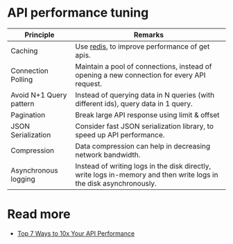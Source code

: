 # API performance tuning

| Principle               | Remarks                                                                                                            |
|-------------------------|--------------------------------------------------------------------------------------------------------------------|
| Caching                 | Use [redis](../3_DatabaseServices/8_InMemory-Databases/Redis/Readme.md), to improve performance of get apis.               |
| Connection Polling      | Maintain a pool of connections, instead of opening a new connection for every API request.                         |
| Avoid N+1 Query pattern | Instead of querying data in N queries (with different ids), query data in 1 query.                                 |
| Pagination              | Break large API response using limit & offset                                                                      |
| JSON Serialization      | Consider fast JSON serialization library, to speed up API performance.                                             |
| Compression             | Data compression can help in decreasing network bandwidth.                                                         |
| Asynchronous logging    | Instead of writing logs in the disk directly, write logs in-memory and then write logs in the disk asynchronously. |

# Read more
- [Top 7 Ways to 10x Your API Performance](https://www.youtube.com/watch?v=zvWKqUiovAM)
